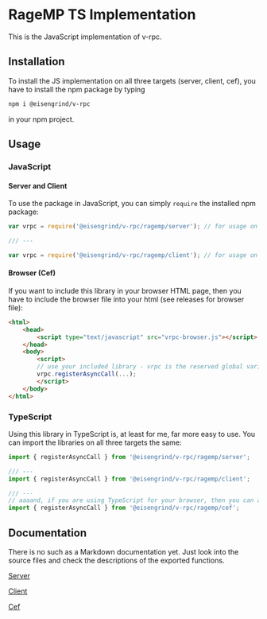 
# RageMP TS Implementation

This is the JavaScript implementation of v-rpc.

## Installation

To install the JS implementation on all three targets (server, client, cef), you have to install the npm package by typing

```sh
npm i @eisengrind/v-rpc
```

in your npm project.

## Usage

### JavaScript

#### Server and Client

To use the package in JavaScript, you can simply `require` the installed npm package:

```js
var vrpc = require('@eisengrind/v-rpc/ragemp/server'); // for usage on the server

/// ---

var vrpc = require('@eisengrind/v-rpc/ragemp/client'); // for usage on the client
```

#### Browser (Cef)

If you want to include this library in your browser HTML page, then you have to include the browser file into your html (see releases for browser file):

```html
<html>
    <head>
        <script type="text/javascript" src="vrpc-browser.js"></script>
    </head>
    <body>
        <script>
        // use your included library - vrpc is the reserved global variable name to call methods
        vrpc.registerAsyncCall(...);
        </script>
    </body>
</html>
```

### TypeScript

Using this library in TypeScript is, at least for me, far more easy to use.
You can import the libraries on all three targets the same:

```ts
import { registerAsyncCall } from '@eisengrind/v-rpc/ragemp/server';

/// ---
import { registerAsyncCall } from '@eisengrind/v-rpc/ragemp/client';

/// ---
// aaaand, if you are using TypeScript for your browser, then you can also include this library with the same scheme
import { registerAsyncCall } from '@eisengrind/v-rpc/ragemp/cef';
```

## Documentation

There is no such as a Markdown documentation yet. Just look into the source files and check the descriptions of the exported functions.

[Server](https://github.com/eisengrind/v-rpc/blob/master/src/js/ragemp/server/index.ts)

[Client](https://github.com/eisengrind/v-rpc/blob/master/src/js/ragemp/client/index.ts)

[Cef](https://github.com/eisengrind/v-rpc/blob/master/src/js/ragemp/cef/index.ts)
